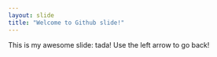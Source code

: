 ```yaml
---
layout: slide
title: "Welcome to Github slide!"
---
```

This is my awesome slide: tada!
Use the left arrow to go back!
